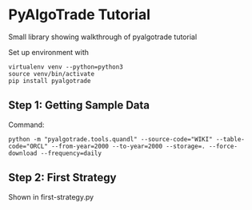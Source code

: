 # PyAlgoTrade Tutorial

Small library showing walkthrough of pyalgotrade tutorial

Set up environment with

```
virtualenv venv --python=python3
source venv/bin/activate
pip install pyalgotrade
```

## Step 1: Getting Sample Data

Command:

```
python -m "pyalgotrade.tools.quandl" --source-code="WIKI" --table-code="ORCL" --from-year=2000 --to-year=2000 --storage=. --force-download --frequency=daily
```

## Step 2: First Strategy

Shown in first-strategy.py